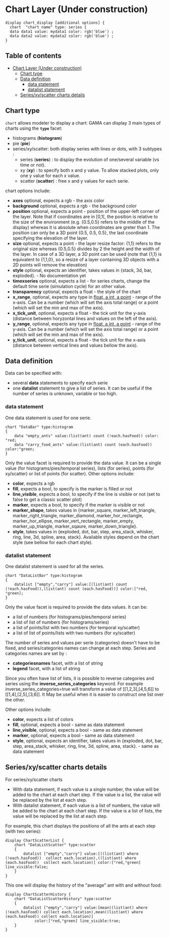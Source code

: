 
# Chart Layer (Under construction)

```
display chart_display [additional options] {
  chart  "chart name" type: series {
  data data1 value: mydata1 color: rgb('blue') ;
  data data2 value: mydata2 color: rgb('blue') ;
}
```

## Table of contents 

* [Chart Layer (Under construction)](#chart-layer-under-construction)
	* [Chart type](#chart-type)
	* [Data definition](#data-definition)
		* [data statement](#data-statement)
		* [datalist statement](#datalist-statement)
	* [Series/xy/scatter charts details](#seriesxyscatter-charts-details)


## Chart type

`chart` allows modeler to display a chart:
GAMA can display 3 main types of charts using the **`type`** facet:

* histograms (**histogram**)
* pie (**pie**)
* series/xy/scatter: both display series with lines or dots, with 3 subtypes :
  * series (**series**) : to display the evolution of one/several variable (vs time or not).
  * xy (**xy**) : to specify both x and y value. To allow stacked plots, only one y value for each x value.
  * scatter (**scatter**) : free x and y values for each serie.

chart options include:
* **axes** optional, expects a rgb - the axis color
* **background** optional, expects a rgb - the background color
* **position** optional, expects a point - position of the upper-left corner of the layer. Note that if coordinates are in [0,1[, the position is relative to the size of the environment (e.g. {0.5,0.5} refers to the middle of the display) whereas it is absolute when coordinates are greter than 1. The position can only be a 3D point {0.5, 0.5, 0.5}, the last coordinate specifying the elevation of the layer.
* **size** optional, expects a point - the layer resize factor: {1,1} refers to the original size whereas {0.5,0.5} divides by 2 the height and the width of the layer. In case of a 3D layer, a 3D point can be used (note that {1,1} is equivalent to {1,1,0}, so a resize of a layer containing 3D objects with a 2D points will remove the elevation)
* **style** optional, expects an identifier, takes values in {stack, 3d, bar, exploded}. - No documentation yet
* **timexseries** optional, expects a list - for series charts, change the default time serie (simulation cycle) for an other value.
* **transparency** optional, expects a float - the style of the chart
* **x\_range**, optional, expects any type in [float, a int, a point](a) - range of the x-axis. Can be a number (which will set the axis total range) or a point (which will set the min and max of the axis).
* **x\_tick\_unit**, optional, expects a float - the tick unit for the y-axis (distance between horyzontal lines and values on the left of the axis).
* **y\_range**, optional, expects any type in [float, a int, a point](a) - range of the y-axis. Can be a number (which will set the axis total range) or a point (which will set the min and max of the axis).
* **y\_tick\_unit**, optional, expects a float - the tick unit for the x-axis (distance between vertical lines and values bellow the axis).

## Data definition

Data can be specified with:

* several **data** statements to specify each serie
* one **datalist** statement to give a list of series. It can be useful if the number of series is unknown, variable or too high.

### data statement

One data statement is used for one serie.
```
chart "DataBar" type:histogram
{
	data "empty_ants" value:(list(ant) count (!each.hasFood)) color:°red;
	data "carry_food_ants" value:(list(ant) count (each.hasFood)) color:°green;				
}
```

Only the value facet is required to provide the data value. It can be a single value (for histograms/pies/temporal series), lists (for series), points (for xy/scatter) or list of points (for scatter).
Other options include:
* **color**, expects a rgb
* **fill**, expects a bool, to specify is the marker is filled or not
* **line\_visible**, expects a bool, to specify if the line is visible or not (set to false to get a classic scatter plot)
* **marker**, expects a bool, to specify if the marker is visible or not
* **marker\_shape**, takes values in {marker\_square, marker\_left\_triangle, marker\_right\_triangle, marker\_diamond, marker\_hor\_rectangle, marker\_hor\_ellipse, marker\_vert\_rectangle, marker\_empty, marker\_up\_triangle, marker\_sqaure, marker\_down\_triangle}.
* **style**, takes values in {exploded, dot, bar, step, area\_stack, whisker, ring, line, 3d, spline, area, stack}. Available styles depend on the chart style (see bellow for each chart style).

### datalist statement

One datalist statement is used for all the series.
```
chart "DataListBar" type:histogram
{
	datalist ["empty","carry"] value:[(list(ant) count (!each.hasFood)),(list(ant) count (each.hasFood))] color:[°red,°green];				
}
```

Only the value facet is required to provide the data values.
It can be:
* a list of numbers (for histograms/pies/temporal series)
* a list of list of numbers (for histograms/series)
* a list of points/list with two numbers (for temporal xy/scatter)
* a list of list of points/lists with two numbers (for xy/scatter)

The number of series and values per serie (categories) doesn't have to be fixed, and series/categories names can change at each step.
Series and categories names are set by :
* **categoriesnames** facet, with a list of string
* **legend** facet, with a list of string

Since you often have list of lists, it is possible to reverse categories and series using the **inverse\_series\_categories** keyword.
For example inverse\_series\_categories=true will transform a value of [[1,2,3],[4,5,6]] to [[1,4],[2,5],[3,6]]. It May be useful when it is easier to construct one list over the other.

Other options include:

* **color**, expects a list of colors
* **fill**, optional, expects a bool - same as data statement
* **line\_visible**, optional, expects a bool - same as data statement
* **marker**, optional, expects a bool - same as data statement
* **style**, optional, expects an identifier, takes values in {exploded, dot, bar, step, area\_stack, whisker, ring, line, 3d, spline, area, stack}. - same as data statement


## Series/xy/scatter charts details

For series/xy/scatter charts
* With data statement, if each value is a single number, the value will be added to the chart at each chart step. If the value is a list, the value will be replaced by the list at each step.
* With datalist statement, if each value is a list of numbers, the value will be added to the chart at each chart step. If the value is a list of lists, the value will be replaced by the list at each step.

For example, this chart displays the positions of all the ants at each step (with two series):

```
display ChartScatterList {
	chart "DataListScatter" type:scatter
	{
		datalist ["empty","carry"] value:[((list(ant) where (!each.hasFood))  collect each.location),((list(ant) where (each.hasFood))  collect each.location)] color:[°red,°green] line_visible:false;				
	}
}
```

This one will display the history of the "average" ant with and without food:
```
display ChartScatterHistory {
	chart "DataListScatterHistory" type:scatter
	{
		datalist ["empty","carry"] value:[mean((list(ant) where (!each.hasFood)) collect each.location),mean((list(ant) where (each.hasFood)) collect each.location)]
			 color:[°red,°green] line_visible:true;				
	}
}
```
